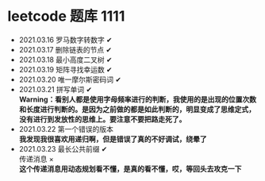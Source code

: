# leetcode 题库 1111

* 2021.03.16 罗马数字转数字 ✔
* 2021.03.17 删除链表的节点 ✔
* 2021.03.18 最小高度二叉树 ✔
* 2021.03.19 矩阵寻找幸运数 ✔
* 2021.03.20 唯一摩尔斯密码词 ✔
* 2021.03.21 拼写单词 ✔   
    **Warning：看别人都是使用字母频率进行的判断，我使用的是出现的位置次数和长度进行判断的。是因为之前做的都是如此判断的，明显变成了思维定式，没有进行到发放性的思维上。要注意不要把路走死了。**
* 2021.03.22 第一个错误的版本  
    **我发现我很喜欢用递归啊，但是错误了真的不好调试，绕晕了**
* 2021.03.23 最长公共前缀 ✔  
             传递消息 ×  
    **这个传递消息用动态规划看不懂，是真的看不懂，哎，等回头去攻克一下**    
